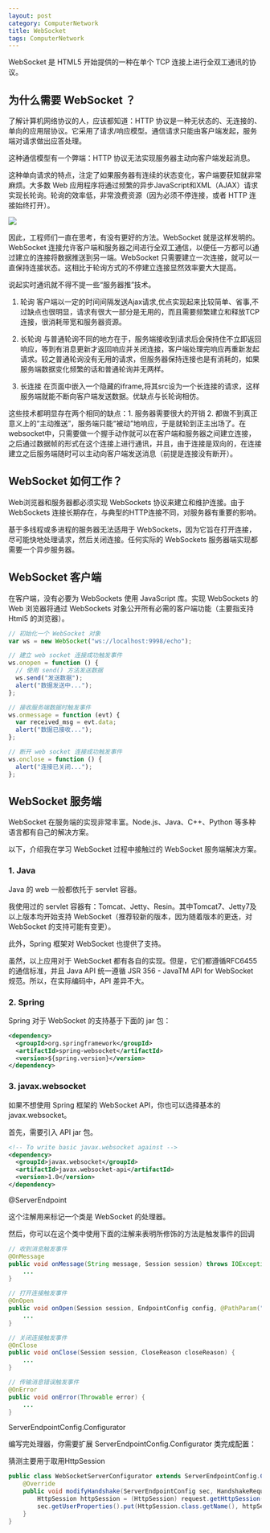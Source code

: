```yaml
---
layout: post
category: ComputerNetwork
title: WebSocket
tags: ComputerNetwork
---
```


WebSocket 是 HTML5 开始提供的一种在单个 TCP 连接上进行全双工通讯的协议。

## 为什么需要 WebSocket ？
了解计算机网络协议的人，应该都知道：HTTP 协议是一种无状态的、无连接的、单向的应用层协议。它采用了请求/响应模型。通信请求只能由客户端发起，服务端对请求做出应答处理。

这种通信模型有一个弊端：HTTP 协议无法实现服务器主动向客户端发起消息。

这种单向请求的特点，注定了如果服务器有连续的状态变化，客户端要获知就非常麻烦。大多数 Web 应用程序将通过频繁的异步JavaScript和XML（AJAX）请求实现长轮询。轮询的效率低，非常浪费资源（因为必须不停连接，或者 HTTP 连接始终打开）。

![](http://oyz7npk35.bkt.clouddn.com/image/spring/web/ajax-long-polling.png)

因此，工程师们一直在思考，有没有更好的方法。WebSocket 就是这样发明的。WebSocket 连接允许客户端和服务器之间进行全双工通信，以便任一方都可以通过建立的连接将数据推送到另一端。WebSocket 只需要建立一次连接，就可以一直保持连接状态。这相比于轮询方式的不停建立连接显然效率要大大提高。

说起实时通讯就不得不提一些“服务器推”技术。

1. 轮询
客户端以一定的时间间隔发送Ajax请求,优点实现起来比较简单、省事,不过缺点也很明显，请求有很大一部分是无用的，而且需要频繁建立和释放TCP连接，很消耗带宽和服务器资源。

2. 长轮询
与普通轮询不同的地方在于，服务端接收到请求后会保持住不立即返回响应，等到有消息更新才返回响应并关闭连接，客户端处理完响应再重新发起请求。较之普通轮询没有无用的请求，但服务器保持连接也是有消耗的，如果服务端数据变化频繁的话和普通轮询并无两样。

3. 长连接
在页面中嵌入一个隐藏的iframe,将其src设为一个长连接的请求，这样服务端就能不断向客户端发送数据。优缺点与长轮询相仿。

这些技术都明显存在两个相同的缺点：1. 服务器需要很大的开销 2. 都做不到真正意义上的“主动推送”，服务端只能“被动”地响应，于是就轮到正主出场了。在websocket中，只需要做一个握手动作就可以在客户端和服务器之间建立连接，之后通过数据帧的形式在这个连接上进行通讯，并且，由于连接是双向的，在连接建立之后服务端随时可以主动向客户端发送消息（前提是连接没有断开）。

## WebSocket 如何工作？
Web浏览器和服务器都必须实现 WebSockets 协议来建立和维护连接。由于 WebSockets 连接长期存在，与典型的HTTP连接不同，对服务器有重要的影响。

基于多线程或多进程的服务器无法适用于 WebSockets，因为它旨在打开连接，尽可能快地处理请求，然后关闭连接。任何实际的 WebSockets 服务器端实现都需要一个异步服务器。

## WebSocket 客户端
在客户端，没有必要为 WebSockets 使用 JavaScript 库。实现 WebSockets 的 Web 浏览器将通过 WebSockets 对象公开所有必需的客户端功能（主要指支持 Html5 的浏览器）。

```javascript
// 初始化一个 WebSocket 对象
var ws = new WebSocket("ws://localhost:9998/echo");

// 建立 web socket 连接成功触发事件
ws.onopen = function () {
  // 使用 send() 方法发送数据
  ws.send("发送数据");
  alert("数据发送中...");
};

// 接收服务端数据时触发事件
ws.onmessage = function (evt) {
  var received_msg = evt.data;
  alert("数据已接收...");
};

// 断开 web socket 连接成功触发事件
ws.onclose = function () {
  alert("连接已关闭...");
};
```

## WebSocket 服务端
WebSocket 在服务端的实现非常丰富。Node.js、Java、C++、Python 等多种语言都有自己的解决方案。

以下，介绍我在学习 WebSocket 过程中接触过的 WebSocket 服务端解决方案。

### 1. Java
Java 的 web 一般都依托于 servlet 容器。

我使用过的 servlet 容器有：Tomcat、Jetty、Resin。其中Tomcat7、Jetty7及以上版本均开始支持 WebSocket（推荐较新的版本，因为随着版本的更迭，对 WebSocket 的支持可能有变更）。

此外，Spring 框架对 WebSocket 也提供了支持。

虽然，以上应用对于 WebSocket 都有各自的实现。但是，它们都遵循RFC6455 的通信标准，并且 Java API 统一遵循 JSR 356 - JavaTM API for WebSocket 规范。所以，在实际编码中，API 差异不大。

### 2. Spring
Spring 对于 WebSocket 的支持基于下面的 jar 包：
```xml
<dependency>
  <groupId>org.springframework</groupId>
  <artifactId>spring-websocket</artifactId>
  <version>${spring.version}</version>
</dependency>
```

### 3. javax.websocket
如果不想使用 Spring 框架的 WebSocket API，你也可以选择基本的 javax.websocket。

首先，需要引入 API jar 包。

```xml
<!-- To write basic javax.websocket against -->
<dependency>
  <groupId>javax.websocket</groupId>
  <artifactId>javax.websocket-api</artifactId>
  <version>1.0</version>
</dependency>
```

@ServerEndpoint

这个注解用来标记一个类是 WebSocket 的处理器。

然后，你可以在这个类中使用下面的注解来表明所修饰的方法是触发事件的回调

```java
// 收到消息触发事件
@OnMessage
public void onMessage(String message, Session session) throws IOException, InterruptedException {
    ...
}

// 打开连接触发事件
@OnOpen
public void onOpen(Session session, EndpointConfig config, @PathParam("id") String id) {
    ...
}

// 关闭连接触发事件
@OnClose
public void onClose(Session session, CloseReason closeReason) {
    ...
}

// 传输消息错误触发事件
@OnError
public void onError(Throwable error) {
    ...
}
```

ServerEndpointConfig.Configurator

编写完处理器，你需要扩展 ServerEndpointConfig.Configurator 类完成配置：

猜测主要用于取用HttpSession

```java
public class WebSocketServerConfigurator extends ServerEndpointConfig.Configurator {
    @Override
    public void modifyHandshake(ServerEndpointConfig sec, HandshakeRequest request, HandshakeResponse response) {
        HttpSession httpSession = (HttpSession) request.getHttpSession();
        sec.getUserProperties().put(HttpSession.class.getName(), httpSession);
    }
}
```